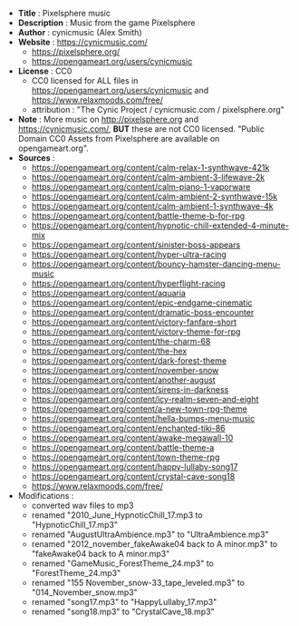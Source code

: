 - **Title** : Pixelsphere music
- **Description** : Music from the game Pixelsphere
- **Author** : cynicmusic (Alex Smith)
- **Website** : https://cynicmusic.com/
  - https://pixelsphere.org/
  - https://opengameart.org/users/cynicmusic
- **License** : CC0
  - CC0 licensed for ALL files in https://opengameart.org/users/cynicmusic and https://www.relaxmoods.com/free/
  - attribution : "The Cynic Project / cynicmusic.com / pixelsphere.org"
- **Note** : More music on http://pixelsphere.org and https://cynicmusic.com/, **BUT** these are not CC0 licensed. "Public Domain CC0 Assets from Pixelsphere are available on opengameart.org".
- **Sources** : 
  - https://opengameart.org/content/calm-relax-1-synthwave-421k
  - https://opengameart.org/content/calm-ambient-3-lifewave-2k
  - https://opengameart.org/content/calm-piano-1-vaporware
  - https://opengameart.org/content/calm-ambient-2-synthwave-15k
  - https://opengameart.org/content/calm-ambient-1-synthwave-4k
  - https://opengameart.org/content/battle-theme-b-for-rpg
  - https://opengameart.org/content/hypnotic-chill-extended-4-minute-mix
  - https://opengameart.org/content/sinister-boss-appears
  - https://opengameart.org/content/hyper-ultra-racing
  - https://opengameart.org/content/bouncy-hamster-dancing-menu-music
  - https://opengameart.org/content/hyperflight-racing
  - https://opengameart.org/content/aquaria
  - https://opengameart.org/content/epic-endgame-cinematic
  - https://opengameart.org/content/dramatic-boss-encounter
  - https://opengameart.org/content/victory-fanfare-short
  - https://opengameart.org/content/victory-theme-for-rpg
  - https://opengameart.org/content/the-charm-68
  - https://opengameart.org/content/the-hex
  - https://opengameart.org/content/dark-forest-theme
  - https://opengameart.org/content/november-snow
  - https://opengameart.org/content/another-august
  - https://opengameart.org/content/sirens-in-darkness
  - https://opengameart.org/content/icy-realm-seven-and-eight
  - https://opengameart.org/content/a-new-town-rpg-theme
  - https://opengameart.org/content/hella-bumps-menu-music
  - https://opengameart.org/content/enchanted-tiki-86
  - https://opengameart.org/content/awake-megawall-10
  - https://opengameart.org/content/battle-theme-a
  - https://opengameart.org/content/town-theme-rpg
  - https://opengameart.org/content/happy-lullaby-song17
  - https://opengameart.org/content/crystal-cave-song18
  - https://www.relaxmoods.com/free/
- Modifications :
  - converted wav files to mp3
  - renamed "2010_June_HypnoticChill_17.mp3 to "HypnoticChill_17.mp3"
  - renamed "AugustUltraAmbience.mp3" to "UltraAmbience.mp3"
  - renamed "2012_november_fakeAwake04 back to A minor.mp3" to "fakeAwake04 back to A minor.mp3"
  - renamed "GameMusic_ForestTheme_24.mp3" to "ForestTheme_24.mp3"
  - renamed "155 November_snow-33_tape_leveled.mp3" to "014_November_snow.mp3"
  - renamed "song17.mp3" to "HappyLullaby_17.mp3"
  - renamed "song18.mp3" to "CrystalCave_18.mp3"
  
